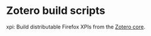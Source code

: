 Zotero build scripts
================================

xpi: Build distributable Firefox XPIs from the [Zotero core](https://github.com/zotero/zotero).
